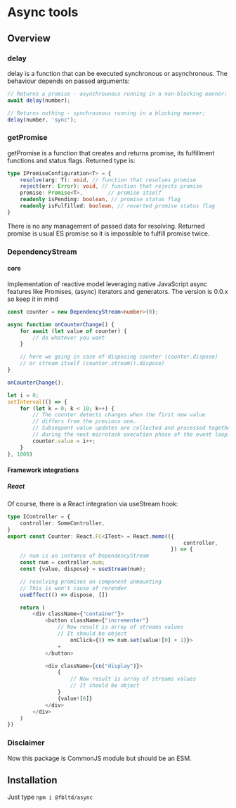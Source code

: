 # Async tools

## Overview

### delay
delay is a function that can be executed synchronous or asynchronous.
The behaviour depends on passed arguments:
```typescript
// Returns a promise - asynchrounous running in a non-blocking manner;
await delay(number);

// Returns nothing - synchrounous running in a blocking manner;
delay(number, 'sync');
```

### getPromise
getPromise is a function that creates and returns promise, its fulfillment functions
and status flags.
Returned type is:
```typescript
type IPromiseConfiguration<T> = {
    resolve(arg: T): void, // function that resolves promise
    reject(err: Error): void, // function that rejects promise
    promise: Promise<T>,        // promise itself
    readonly isPending: boolean, // promise status flag
    readonly isFulfilled: boolean, // reverted promise status flag
} 
```
There is no any management of passed data for resolving.
Returned promise is usual ES promise so it is impossible to fulfill promise twice.

### DependencyStream
#### core
Implementation of reactive model leveraging native JavaScript async features like
Promises, (async) iterators and generators.
The version is 0.0.x so keep it in mind

```typescript
const counter = new DependencyStream<number>(0);

async function onCounterChange() {
    for await (let value of counter) {
        // do whatever you want
    }

    // here we going in case of disposing counter (counter.dispose)
    // or stream itself (counter.stream().dispose)
}

onCounterChange();

let i = 0;
setInterval(() => {
    for (let k = 0; k < 10; k++) {
        // The counter detects changes when the first new value 
        // differs from the previous one. 
        // Subsequent value updates are collected and processed together
        // during the next microtask execution phase of the event loop.
        counter.value = i++;
    }
}, 1000)
```

#### Framework integrations
##### React
Of course, there is a React integration via useStream hook:

```typescript jsx
type IController = {
    controller: SomeController,
}
export const Counter: React.FC<ITest> = React.memo(({
                                                        controller,
                                                    }) => {
    // num is an instance of DependencyStream
    const num = controller.num;
    const {value, dispose} = useStream(num);

    // resolving promises on component unmounting
    // This is won't cause of rerender
    useEffect(() => dispose, [])

    return (
        <div className={"container"}>
            <button className={"incrementer"}
                // Now result is array of streams values
                // It should be object
                    onClick={() => num.set(value![0] + 1)}>
                +
            </button>

            <div className={cn("display")}>
                {
                    // Now result is array of streams values
                    // It should be object                    
                }
                {value![0]}
            </div>
        </div>
    )
})
```

### Disclaimer
Now this package is CommonJS module but should be an ESM.

## Installation
Just type ```npm i @fbltd/async``` 